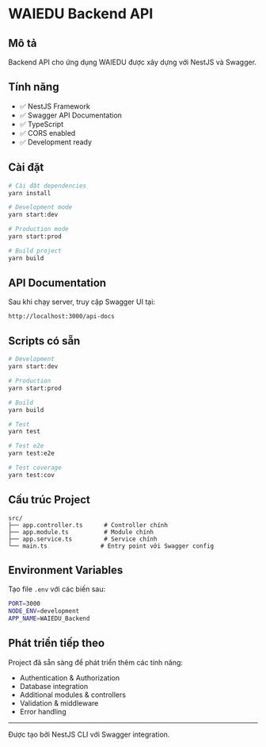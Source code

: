 # WAIEDU Backend API

## Mô tả
Backend API cho ứng dụng WAIEDU được xây dựng với NestJS và Swagger.

## Tính năng
- ✅ NestJS Framework
- ✅ Swagger API Documentation  
- ✅ TypeScript
- ✅ CORS enabled
- ✅ Development ready

## Cài đặt

```bash
# Cài đặt dependencies
yarn install

# Development mode
yarn start:dev

# Production mode  
yarn start:prod

# Build project
yarn build
```

## API Documentation

Sau khi chạy server, truy cập Swagger UI tại:
```
http://localhost:3000/api-docs
```

## Scripts có sẵn

```bash
# Development
yarn start:dev

# Production
yarn start:prod  

# Build
yarn build

# Test
yarn test

# Test e2e
yarn test:e2e

# Test coverage
yarn test:cov
```

## Cấu trúc Project

```
src/
├── app.controller.ts      # Controller chính
├── app.module.ts          # Module chính
├── app.service.ts         # Service chính
└── main.ts               # Entry point với Swagger config
```

## Environment Variables

Tạo file `.env` với các biến sau:

```bash
PORT=3000
NODE_ENV=development
APP_NAME=WAIEDU_Backend
```

## Phát triển tiếp theo

Project đã sẵn sàng để phát triển thêm các tính năng:
- Authentication & Authorization
- Database integration
- Additional modules & controllers
- Validation & middleware
- Error handling

---

Được tạo bởi NestJS CLI với Swagger integration.
